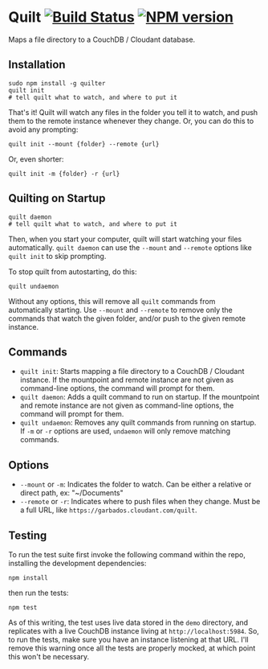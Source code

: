 # Quilt [![Build Status](https://secure.travis-ci.org/garbados/quilt.js.png?branch=master)](http://travis-ci.org/garbados/quilt.js) [![NPM version](https://badge.fury.io/js/quilter.png)](http://badge.fury.io/js/quilter)

Maps a file directory to a CouchDB / Cloudant database.

## Installation

    sudo npm install -g quilter
    quilt init
    # tell quilt what to watch, and where to put it

That's it! Quilt will watch any files in the folder you tell it to watch, and push them to the remote instance whenever they change. Or, you can do this to avoid any prompting:

    quilt init --mount {folder} --remote {url}

Or, even shorter:

    quilt init -m {folder} -r {url}

## Quilting on Startup

    quilt daemon
    # tell quilt what to watch, and where to put it    

Then, when you start your computer, quilt will start watching your files automatically. `quilt daemon` can use the `--mount` and `--remote` options like `quilt init` to skip prompting.

To stop quilt from autostarting, do this:

    quilt undaemon

Without any options, this will remove all `quilt` commands from automatically starting. Use `--mount` and `--remote` to remove only the commands that watch the given folder, and/or push to the given remote instance.

## Commands

* `quilt init`: Starts mapping a file directory to a CouchDB / Cloudant instance. If the mountpoint and remote instance are not given as command-line options, the command will prompt for them.
* `quilt daemon`: Adds a quilt command to run on startup. If the mountpoint and remote instance are not given as command-line options, the command will prompt for them.
* `quilt undaemon`: Removes any quilt commands from running on startup. If `-m` or `-r` options are used, `undaemon` will only remove matching commands.

## Options

* `--mount` or `-m`: Indicates the folder to watch. Can be either a relative or direct path, ex: "~/Documents"
* `--remote` or `-r`: Indicates where to push files when they change. Must be a full URL, like `https://garbados.cloudant.com/quilt`.

## Testing

To run the test suite first invoke the following command within the repo, installing the development dependencies:

    npm install

then run the tests:

    npm test

As of this writing, the test uses live data stored in the `demo` directory, and replicates with a live CouchDB instance living at `http://localhost:5984`. So, to run the tests, make sure you have an instance listening at that URL. I'll remove this warning once all the tests are properly mocked, at which point this won't be necessary.